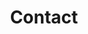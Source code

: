 ---
title: "Contact"  # Add a page title.
summary: "Papers and Work in Progress"  # Add a page description.
type: "widget_page"  # Page type is a Widget Page
---